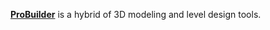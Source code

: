 [**ProBuilder**](https://unity.com/features/probuilder) is a hybrid of 3D modeling and level design tools.
